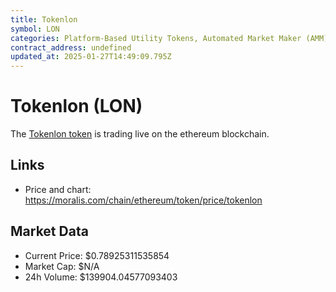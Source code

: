 ```yaml
---
title: Tokenlon
symbol: LON
categories: Platform-Based Utility Tokens, Automated Market Maker (AMM)
contract_address: undefined
updated_at: 2025-01-27T14:49:09.795Z
---
```


# Tokenlon (LON)
The [Tokenlon token](https://moralis.com/chain/ethereum/token/price/tokenlon) is trading live on the ethereum blockchain.

## Links
- Price and chart: https://moralis.com/chain/ethereum/token/price/tokenlon

## Market Data
- Current Price: $0.78925311535854
- Market Cap: $N/A
- 24h Volume: $139904.04577093403
